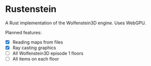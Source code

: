 # Rustenstein

A Rust implementation of the Wolfenstein3D engine. Uses WebGPU.

Planned features:
- [x] Reading maps from files
- [x] Ray casting graphics
- [ ] All Wolfenstein3D episode 1 floors
- [ ] All items on each floor
